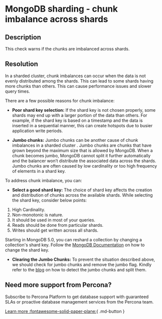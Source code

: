 # MongoDB sharding - chunk imbalance across shards

## Description
This check warns if the chunks are imbalanced across shards.

## Resolution

In a sharded cluster, chunk imbalances can occur when the data is not evenly distributed among the shards. This can lead to some shards having more chunks than others. This can cause performance issues and slower query times.

There are a few possible reasons for chunk imbalance:

- **Poor shard key selection:** If the shard key is not chosen properly, some shards may end up with a larger portion of the data than others. For example, if the shard key is based on a timestamp and the data is inserted in a sequential manner, this can create hotspots due to busier application write periods. 

- **Jumbo chunks:** Jumbo chunks can be another cause of chunk imbalances in a sharded cluster . Jumbo chunks are chunks that have grown beyond the maximum size that is allowed by MongoDB. When a chunk becomes jumbo, MongoDB cannot split it further automatically and the balancer won’t distribute the associated data across the shards. Jumbo chunks are often caused by low cardinality or too high frequency of elements in a shard key.

To address chunk imbalance, you can:

- **Select a good shard key:** 
The choice of shard key affects the creation and distribution of chunks across the available shards. While selecting the shard key, consider below points:

1. High Cardinality.
2. Non-monotonic is nature.
3. It should be used in most of your queries.
4. Reads should be done from particular shards.
5. Writes should get written across all shards.

Starting in MongoDB 5.0, you can reshard a collection by changing a collection's shard key. Follow the [MongoDB Documentation](https://www.mongodb.com/docs/manual/core/sharding-reshard-a-collection/#std-label-sharding-resharding) on how to change the shard key.

- **Clearing the Jumbo Chunks:**
To prevent the situation described above, we should check for jumbo chunks and remove the jumbo flag. Kindly refer to the [blog](https://www.percona.com/blog/finding-undetected-jumbo-chunks-in-mongodb/) on how to detect the jumbo chunks and split them.



## Need more support from Percona?
Subscribe to Percona Platform to get database support with guaranteed SLAs or proactive database management services from the Percona team.

[Learn more :fontawesome-solid-paper-plane:](https://per.co.na/subscribe){ .md-button }
